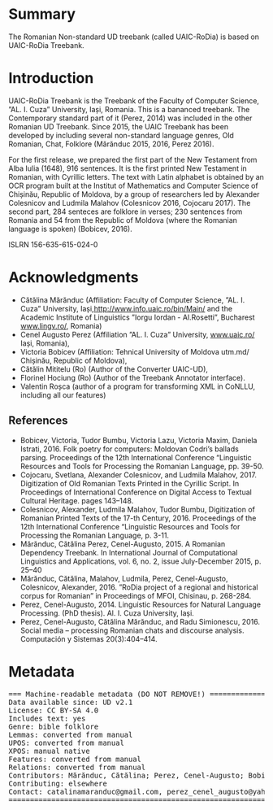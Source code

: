 # Summary

The Romanian Non-standard UD treebank (called UAIC-RoDia) is based on UAIC-RoDia Treebank.

# Introduction

UAIC-RoDia Treebank is the Treebank of the Faculty of Computer Science, ”AL. I. Cuza” University, Iași, Romania.
This is a bananced treebank. The Contemporary standard part of it (Perez, 2014) was included
in the other Romanian UD Treebank. Since 2015, the UAIC Treebank has been developed by including
several non-standard language genres, Old Romanian, Chat, Folklore (Mărănduc 2015, 2016, Perez 2016).

For the first release, we prepared the first part of the New Testament from Alba Iulia (1648),
916 sentences.
It is the first printed New Testament in Romanian, with Cyrillic letters.
The text with Latin alphabet is obtained by an OCR program built at the
Institut of Mathematics and Computer Science of Chișinău, Republic of Moldova,
by a group of researchers led by Alexander Colesnicov and Ludmila Malahov
(Colesnicov 2016, Cojocaru 2017).
The second part, 284 senteces are folklore in verses; 230 sentences from Romania
and 54 from the Republic of Moldova (where the Romanian language is spoken)
(Bobicev, 2016).

ISLRN 156-635-615-024-0

# Acknowledgments

* Cătălina Mărănduc
  (Affiliation: Faculty of Computer Science, ”AL. I. Cuza” University, Iași,http://www.info.uaic.ro/bin/Main/ and the Academic Institute of Linguistics ”Iorgu Iordan - Al.Rosetti”, Bucharest www.lingv.ro/, Romania)
* Cenel Augusto Perez
  (Affiliation ”AL. I. Cuza” University, www.uaic.ro/ Iași, Romania),
* Victoria Bobicev
  (Affiliation: Tehnical University of Moldova utm.md/ Chișinău, Republic of Moldova),
* Cătălin Mititelu (Ro) (Author of the Converter UAIC-UD),
* Florinel Hociung (Ro) (Author of the Treebank Annotator interface).
* Valentin Roșca (author of a program for transforming XML in CoNLLU, including all our features)

## References

* Bobicev, Victoria, Tudor Bumbu, Victoria Lazu, Victoria Maxim, Daniela Istrati, 2016. Folk poetry for computers: Moldovan Codri’s ballads parsing. Proceedings of the 12th International Conference “Linguistic Resources and Tools for Processing the Romanian Language, pp. 39-50.
* Cojocaru, Svetlana, Alexander Colesnicov, and Ludmila Malahov, 2017. Digitization of Old Romanian Texts Printed in the Cyrillic Script. In Proceedings of International Conference on Digital Access to Textual Cultural Heritage. pages 143–148.
* Colesnicov, Alexander, Ludmila Malahov, Tudor Bumbu, Digitization of Romanian Printed Texts of the 17-th Century, 2016. Proceedings of the 12th International Conference “Linguistic Resources and Tools for Processing the Romanian Language, p. 3-11.
* Mărănduc, Cătălina Perez, Cenel-Augusto, 2015. A Romanian Dependency Treebank. In International Journal of Computational Linguistics and Applications, vol. 6, no. 2, issue July-December 2015, p. 25–40
* Mărănduc, Cătălina, Malahov, Ludmila, Perez, Cenel-Augusto, Colesnicov, Alexander, 2016. ”RoDia project of a regional and historical corpus for Romanian” in Proceedings of MFOI, Chisinau, p. 268-284.
* Perez, Cenel-Augusto, 2014. Linguistic Resources for Natural Language Processing. (PhD thesis). Al. I. Cuza University, Iași.
* Perez, Cenel-Augusto, Cătălina Mărănduc, and Radu Simionescu, 2016. Social media – processing Romanian chats and discourse analysis. Computación y Sistemas 20(3):404–414.

# Metadata


<pre>
=== Machine-readable metadata (DO NOT REMOVE!) ================================
Data available since: UD v2.1
License: CC BY-SA 4.0
Includes text: yes
Genre: bible folklore
Lemmas: converted from manual
UPOS: converted from manual
XPOS: manual native
Features: converted from manual
Relations: converted from manual
Contributors: Mărănduc, Cătălina; Perez, Cenel-Augusto; Bobicev, Victoria; Mititelu, Cătălin; Hociung, Florinel; Roșca, Valentin
Contributing: elsewhere
Contact: catalinamaranduc@gmail.com, perez_cenel_augusto@yahoo.com, victoria.bobicev@gmail.com
===============================================================================
</pre>
